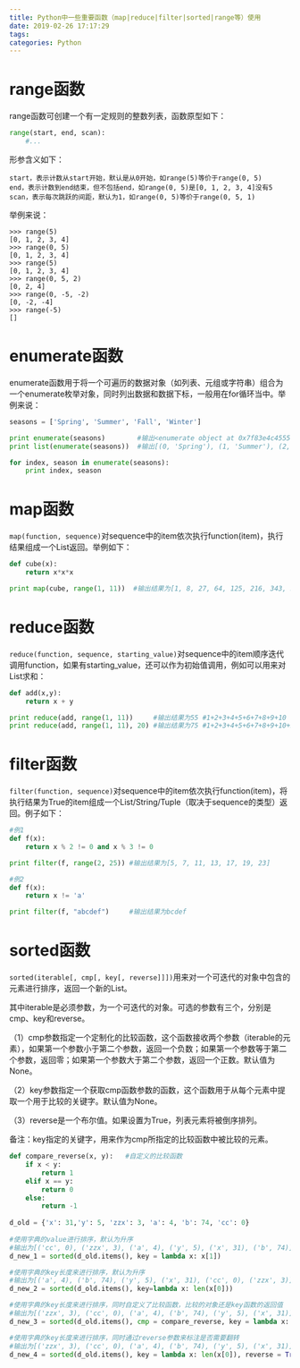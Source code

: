 ```yaml
---
title: Python中一些重要函数（map|reduce|filter|sorted|range等）使用
date: 2019-02-26 17:17:29
tags:
categories: Python
---
```


# range函数

range函数可创建一个有一定规则的整数列表，函数原型如下：

```python
range(start, end, scan):
    #...
```

形参含义如下：

    start，表示计数从start开始，默认是从0开始，如range(5)等价于range(0, 5)
    end，表示计数到end结束，但不包括end，如range(0, 5)是[0, 1, 2, 3, 4]没有5
    scan，表示每次跳跃的间距，默认为1，如range(0, 5)等价于range(0, 5, 1)

举例来说：

    >>> range(5)
    [0, 1, 2, 3, 4]
    >>> range(0, 5)
    [0, 1, 2, 3, 4]
    >>> range(5)
    [0, 1, 2, 3, 4]
    >>> range(0, 5, 2)
    [0, 2, 4]
    >>> range(0, -5, -2)
    [0, -2, -4]
    >>> range(-5)
    []

# enumerate函数

enumerate函数用于将一个可遍历的数据对象（如列表、元组或字符串）组合为一个enumerate枚举对象，同时列出数据和数据下标，一般用在for循环当中。举例来说：

```python
seasons = ['Spring', 'Summer', 'Fall', 'Winter']

print enumerate(seasons)        #输出<enumerate object at 0x7f83e4c45550>
print list(enumerate(seasons))  #输出[(0, 'Spring'), (1, 'Summer'), (2, 'Fall'), (3, 'Winter')]

for index, season in enumerate(seasons):
    print index, season
```

# map函数

`map(function, sequence)`对sequence中的item依次执行function(item)，执行结果组成一个List返回。举例如下：

```python
def cube(x):
    return x*x*x

print map(cube, range(1, 11))  #输出结果为[1, 8, 27, 64, 125, 216, 343, 512, 729, 1000]
```

# reduce函数

`reduce(function, sequence, starting_value)`对sequence中的item顺序迭代调用function，如果有starting_value，还可以作为初始值调用，例如可以用来对List求和：

```python
def add(x,y):
    return x + y

print reduce(add, range(1, 11))     #输出结果为55 #1+2+3+4+5+6+7+8+9+10
print reduce(add, range(1, 11), 20) #输出结果为75 #1+2+3+4+5+6+7+8+9+10+20
```

# filter函数

`filter(function, sequence)`对sequence中的item依次执行function(item)，将执行结果为True的item组成一个List/String/Tuple（取决于sequence的类型）返回。例子如下：

```python
#例1
def f(x):
    return x % 2 != 0 and x % 3 != 0

print filter(f, range(2, 25)) #输出结果为[5, 7, 11, 13, 17, 19, 23]

#例2
def f(x):
    return x != 'a'

print filter(f, "abcdef")     #输出结果为bcdef
```

# sorted函数

`sorted(iterable[, cmp[, key[, reverse]]])`用来对一个可迭代的对象中包含的元素进行排序，返回一个新的List。

其中iterable是必须参数，为一个可迭代的对象。可选的参数有三个，分别是cmp、key和reverse。

（1）cmp参数指定一个定制化的比较函数，这个函数接收两个参数（iterable的元素），如果第一个参数小于第二个参数，返回一个负数；如果第一个参数等于第二个参数，返回零；如果第一个参数大于第二个参数，返回一个正数。默认值为None。

（2）key参数指定一个获取cmp函数参数的函数，这个函数用于从每个元素中提取一个用于比较的关键字。默认值为None。

（3）reverse是一个布尔值。如果设置为True，列表元素将被倒序排列。

备注：key指定的关键字，用来作为cmp所指定的比较函数中被比较的元素。

```python
def compare_reverse(x, y):   #自定义的比较函数
    if x < y:
        return 1
    elif x == y:
        return 0
    else:
        return -1
 
d_old = {'x': 31,'y': 5, 'zzx': 3, 'a': 4, 'b': 74, 'cc': 0}
 
#使用字典的value进行排序，默认为升序
#输出为[('cc', 0), ('zzx', 3), ('a', 4), ('y', 5), ('x', 31), ('b', 74)]
d_new_1 = sorted(d_old.items(), key = lambda x: x[1])

#使用字典的key长度来进行排序，默认为升序
#输出为[('a', 4), ('b', 74), ('y', 5), ('x', 31), ('cc', 0), ('zzx', 3)]
d_new_2 = sorted(d_old.items(), key=lambda x: len(x[0]))

#使用字典的key长度来进行排序，同时自定义了比较函数，比较的对象还是key函数的返回值
#输出为[('zzx', 3), ('cc', 0), ('a', 4), ('b', 74), ('y', 5), ('x', 31)]
d_new_3 = sorted(d_old.items(), cmp = compare_reverse, key = lambda x: len(x[0]))

#使用字典的key长度来进行排序，同时通过reverse参数来标注是否需要翻转
#输出为[('zzx', 3), ('cc', 0), ('a', 4), ('b', 74), ('y', 5), ('x', 31)]
d_new_4 = sorted(d_old.items(), key = lambda x: len(x[0]), reverse = True)
```
